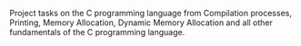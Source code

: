 Project tasks on the C programming language from Compilation processes, Printing, Memory Allocation, Dynamic Memory Allocation and all other fundamentals of the C programming language.
